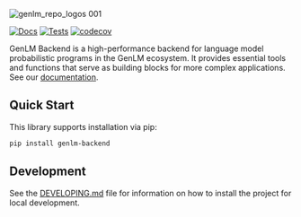 ![genlm_repo_logos 001](https://github.com/user-attachments/assets/c01dd347-ec6b-42fa-a293-40fc8c3185d0)

[![Docs](https://github.com/genlm/backend/actions/workflows/docs.yml/badge.svg)](https://genlm.github.io/backend/)
[![Tests](https://github.com/genlm/backend/actions/workflows/pytest.yml/badge.svg)](https://github.com/genlm/backend/actions/workflows/pytest.yml)
[![codecov](https://codecov.io/github/genlm/backend/graph/badge.svg?token=AS70lcuXra)](https://codecov.io/github/genlm/backend)

GenLM Backend is a high-performance backend for language model probabilistic programs in the GenLM ecosystem. It provides essential tools and functions that serve as building blocks for more complex applications. See our [documentation](https://genlm.github.io/backend/).

## Quick Start

This library supports installation via pip:

```bash
pip install genlm-backend
```

## Development

See the [DEVELOPING.md](DEVELOPING.md) file for information on how to install the project for local development.

